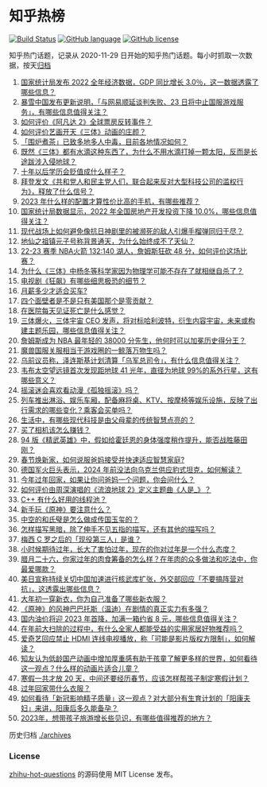 # 知乎热榜
[![Build Status](https://github.com/ToWeLong/zhihu-hot-questions/workflows/CI/badge.svg)](https://github.com/ToWeLong/zhihu-hot-questions/actions)
[![GitHub language](https://img.shields.io/badge/language-golang-orange.svg)](https://golang.org/)
[![GitHub license](https://img.shields.io/github/license/ToWeLong/zhihu-hot-questions)](https://github.com/ToWeLong/zhihu-hot-questions/blob/main/LICENSE)

知乎热门话题，记录从 2020-11-29 日开始的知乎热门话题。每小时抓取一次数据，按天[归档](./archives)

<!-- BEGIN -->

1. [国家统计局发布 2022 全年经济数据，GDP 同比增长 3.0％，这一数据透露了哪些信息？](https://www.zhihu.com/question/579202124)
1. [暴雪中国发布更新说明，「与网易顺延谈判失败、23 日将中止国服游戏服务」，有哪些信息值得关注？](https://www.zhihu.com/question/579220044)
1. [如何评价《阿凡达 2》全球票房反转事件？](https://www.zhihu.com/question/577988598)
1. [如何评价艺画开天《三体》动画的庄颜？](https://www.zhihu.com/question/578668285)
1. [「围炉煮茶」已致多地多人中毒，目前各地情况如何？](https://www.zhihu.com/question/579034254)
1. [既然《三体》都有水滴这种东西了，为什么不用水滴打掉一颗太阳，反而是长途跋涉入侵地球？](https://www.zhihu.com/question/577737306)
1. [十年以后学历会贬值成什么样子？](https://www.zhihu.com/question/477496924)
1. [拜登发文《共和党人和民主党人们，联合起来反对大型科技公司的滥权行为》，释放了什么信号？](https://www.zhihu.com/question/579055797)
1. [2023 年什么样的配置才算性价比高的手机，有哪些推荐？](https://www.zhihu.com/question/579083396)
1. [国家统计局数据显示，2022 年全国房地产开发投资下降 10.0%，哪些信息值得关注？](https://www.zhihu.com/question/579202774)
1. [现代战场上如何避免像抗日神剧里的被濒死的敌人引爆手榴弹同归于尽？](https://www.zhihu.com/question/579002334)
1. [地仙之祖镇元子号称背景通天，为什么始终成不了天仙？](https://www.zhihu.com/question/500295952)
1. [22-23 赛季 NBA火箭 132:140 湖人，詹姆斯狂砍 48 分，如何评价这场比赛？](https://www.zhihu.com/question/579209145)
1. [为什么《三体》中杨冬等科学家因为物理学可能不存在了就相继自杀了？](https://www.zhihu.com/question/579098283)
1. [电视剧《狂飙》有哪些细思极恐的细节？](https://www.zhihu.com/question/578530969)
1. [月薪多少才适合买车?](https://www.zhihu.com/question/474729149)
1. [四个面壁者是不是只有美国那个是零贡献？](https://www.zhihu.com/question/578350988)
1. [在医院每天见证死亡是什么感觉？](https://www.zhihu.com/question/281490608)
1. [三体爆火，三体宇宙 CEO 发声，将对标哈利波特，衍生内容宇宙，未来或构建主题乐园，哪些信息值得关注？](https://www.zhihu.com/question/579198323)
1. [詹姆斯成为 NBA 最年轻的 38000 分先生，他何时可以加冕历史得分王？](https://www.zhihu.com/question/579019082)
1. [魔兽国服关服相当于游戏圈的一鲸落万物生吗？](https://www.zhihu.com/question/577469766)
1. [乌前议员称，泽连斯基计划清算「乌军总司令」，有什么信息值得关注？](https://www.zhihu.com/question/579050415)
1. [韦布太空望远镜首次发现距地球 41 光年，直径为地球 99%的系外行星，这有哪些意义？](https://www.zhihu.com/question/579037569)
1. [摇滚迷会喜欢看动漫《孤独摇滚》吗？](https://www.zhihu.com/question/577889390)
1. [列车推出淋浴、娱乐车厢，配备麻将桌、KTV、按摩椅等娱乐设施，反映了出行需求的哪些变化？乘客会买单吗？](https://www.zhihu.com/question/578650314)
1. [生活中，有哪些现代科技是由父母辈的传统智慧点亮的？](https://www.zhihu.com/question/578069654)
1. [买了相机该怎么赚钱？](https://www.zhihu.com/question/578848501)
1. [94 版《精武英雄》中，假如给霍廷恩的身体强度稍作提升，能否战胜藤田刚？](https://www.zhihu.com/question/560957740)
1. [春节焕新家，如何说服爸妈接受并快速适应智慧家庭?](https://www.zhihu.com/question/578069730)
1. [德国军火巨头表示，2024 年前没法向乌克兰供应豹式坦克，如何解读？](https://www.zhihu.com/question/579071101)
1. [今年过年回家，如果让你问爸妈一个问题，你会问什么？](https://www.zhihu.com/question/579034942)
1. [如何评价由周深演唱的《流浪地球 2》定义主题曲《人是_》？](https://www.zhihu.com/question/578726662)
1. [C++ 有什么好用的线程池？](https://www.zhihu.com/question/397916107)
1. [新手玩《原神》要注意什么？](https://www.zhihu.com/question/577973780)
1. [中空的和氏璧是怎么做成传国玉玺的？](https://www.zhihu.com/question/550432187)
1. [怎样描写黑暗，除了伸手不见五指的描写，还有其他的描写吗？](https://www.zhihu.com/question/485900752)
1. [梅西 C 罗之后的「现役第三人」是谁？](https://www.zhihu.com/question/579010604)
1. [小时候期待过年，长大了害怕过年，现在的你对过年是一个什么态度？](https://www.zhihu.com/question/578884766)
1. [腊月二十六，你家过年的肉食筹备的怎么样？在年肉的众多做法和吃法中，你最爱哪款？](https://www.zhihu.com/question/578850212)
1. [美日宣称持续关切中国加速进行核武库扩张，外交部回应「不要搞阵营对抗」，这透露出哪些信息？](https://www.zhihu.com/question/579047636)
1. [大年初一穿新衣，你为自己准备了哪些新衣服？](https://www.zhihu.com/question/578088037)
1. [《原神》的风神巴巴托斯（温迪）在剧情的真正实力有多强？](https://www.zhihu.com/question/487613599)
1. [国内油价将迎 2023 年首降，加满一箱约省 8 元，哪些信息值得关注？](https://www.zhihu.com/question/579195531)
1. [在年前大扫除的过程中，有什么全家人都能受益的实用家居好物推荐吗？](https://www.zhihu.com/question/577140933)
1. [爱奇艺回应禁止 HDMI 连线电视播放，称「可能是影片版权方限制」，如何解读？](https://www.zhihu.com/question/579030418)
1. [知友认为低龄国产动画中增加厚重感有助于孩童了解更多样的世界，如何看待这一观点？什么样的动画片适合儿童？](https://www.zhihu.com/question/579087747)
1. [寒假一共才放 20 天，中间还要经历春节，应该怎样帮孩子制定寒假计划？](https://www.zhihu.com/question/512089980)
1. [过年回家带什么衣服？](https://www.zhihu.com/question/578348923)
1. [如何看待「新冠影响精子质量」这一观点？对大部分有生育计划的「阳康夫妇」来讲，阳康后多久能备孕？](https://www.zhihu.com/question/579031013)
1. [2023年，想带孩子旅游增长些见识，有哪些值得推荐的地方？](https://www.zhihu.com/question/578134916)

<!-- END -->

历史归档 [./archives](./archives)


### License
[zhihu-hot-questions](https://github.com/towelong/zhihu-hot-questions) 的源码使用 MIT License 发布。